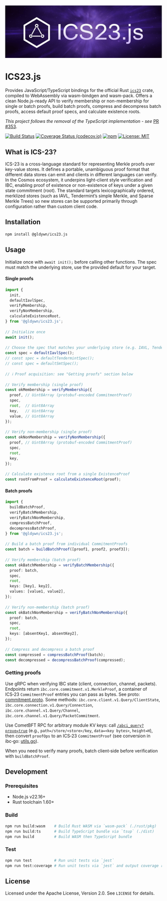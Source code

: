 <p align="center">
  <img src="./assets/header.png" alt="ics23.js"/>
</p>

# ICS23.js

Provides JavaScript/TypeScript bindings for the official Rust [`ics23`](https://github.com/cosmos/ics23) crate, compiled to WebAssembly via wasm-bindgen and wasm-pack. Offers a clean Node.js-ready API to verify membership or non-membership for single or batch proofs, build batch proofs, compress and decompress batch proofs, access default proof specs, and calculate existence roots.

*This project follows the removal of the TypeScript implementation - see* [PR #353](https://github.com/cosmos/ics23/pull/353).

[![Build Status](https://github.com/Gldywn/ics23.js/actions/workflows/build.yml/badge.svg)](https://github.com/Gldywn/ics23.js/actions/workflows/build.yml)
[![Coverage Status (codecov.io)](https://codecov.io/gh/Gldywn/ics23.js/branch/main/graph/badge.svg)](https://codecov.io/gh/Gldywn/ics23.js)
[![npm](https://img.shields.io/npm/v/@gldywn/ics23.js.svg)](https://www.npmjs.com/package/@gldywn/ics23.js)
[![License: MIT](https://img.shields.io/badge/License-Apache_2.0-yellow.svg)](https://opensource.org/licenses/Apache-2.0)

## What is ICS-23?

ICS-23 is a cross-language standard for representing Merkle proofs over key-value stores. It defines a portable, unambiguous proof format that different data stores can emit and clients in different languages can verify. In the Cosmos ecosystem, it underpins light-client style verification and IBC, enabling proof of existence or non-existence of keys under a given state commitment (root). The standard targets lexicographically ordered, merklized stores (such as IAVL, Tendermint’s simple Merkle, and Sparse Merkle Trees) so new stores can be supported primarily through configuration rather than custom client code.


## Installation

```bash
npm install @gldywn/ics23.js
```

## Usage

Initialize once with `await init();` before calling other functions. The spec must match the underlying store, use the provided default for your target.

#### Single proofs
```ts
import {
  init,
  defaultIavlSpec,
  verifyMembership,
  verifyNonMembership,
  calculateExistenceRoot,
} from '@gldywn/ics23.js';

// Initialize once
await init();

// Choose the spec that matches your underlying store (e.g. IAVL, Tendermint, SMT)
const spec = defaultIavlSpec();
// const spec = defaultTendermintSpec();
// const spec = defaultSmtSpec();

// ℹ️ Proof acquisition: see "Getting proofs" section below

// Verify membership (single proof)
const okMembership = verifyMembership({
  proof, // Uint8Array (protobuf-encoded CommitmentProof)
  spec,
  root,  // Uint8Array
  key,   // Uint8Array
  value, // Uint8Array
});

// Verify non-membership (single proof)
const okNonMembership = verifyNonMembership({
  proof, // Uint8Array (protobuf-encoded CommitmentProof)
  spec,
  root,
  key,
});

// Calculate existence root from a single ExistenceProof
const rootFromProof = calculateExistenceRoot(proof);
```

#### Batch proofs
```ts
import {
  buildBatchProof,
  verifyBatchMembership,
  verifyBatchNonMembership,
  compressBatchProof,
  decompressBatchProof,
} from '@gldywn/ics23.js';

// Build a batch proof from individual CommitmentProofs
const batch = buildBatchProof([proof1, proof2, proof3]);

// Verify membership (batch proof)
const okBatchMembership = verifyBatchMembership({
  proof: batch,
  spec,
  root,
  keys: [key1, key2],
  values: [value1, value2],
});

// Verify non-membership (batch proof)
const okBatchNonMembership = verifyBatchNonMembership({
  proof: batch,
  spec,
  root,
  keys: [absentKey1, absentKey2],
});

// Compress and decompress a batch proof
const compressed = compressBatchProof(batch);
const decompressed = decompressBatchProof(compressed);
```

### Getting proofs

Use gRPC when verifying IBC state (client, connection, channel, packets). Endpoints return `ibc.core.commitment.v1.MerkleProof`, a container of ICS‑23 `CommitmentProof` entries you can pass as bytes. See proto: [commitment.proto](https://github.com/cosmos/ibc-go/blob/main/proto/ibc/core/commitment/v1/commitment.proto). Some methods: `ibc.core.client.v1.Query/ClientState`, `ibc.core.connection.v1.Query/Connection`, `ibc.core.channel.v1.Query/Channel`, `ibc.core.channel.v1.Query/PacketCommitment`.

Use CometBFT RPC for arbitrary module KV keys: call [`/abci_query?prove=true`](https://docs.cometbft.com/v0.38/rpc/#/ABCI/abci_query) (e.g., `path=/store/<store>/key`, `data=<key bytes>`, `height=H`), then convert `proofOps` to an ICS‑23 `CommitmentProof` (see conversion in ibc‑go: [utils.go](https://github.com/cosmos/ibc-go/blob/main/modules/core/23-commitment/types/utils.go)).

When you need to verify many proofs, batch client‑side before verification with `buildBatchProof`.

## Development

### Prerequisites
- Node.js v22.16+
- Rust toolchain 1.60+

### Build
```bash
npm run build:wasm    # Build Rust WASM via `wasm-pack` (./rust/pkg)
npm run build:ts      # Build TypeScript bundle via `tsup` (./dist)
npm run build         # Build WASM then TypeScript bundle
```

### Test
```bash
npm run test          # Run unit tests via `jest`
npm run test:coverage # Run unit tests via `jest` and output coverage report
```

## License

Licensed under the Apache License, Version 2.0. See `LICENSE` for details.
